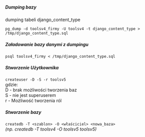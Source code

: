 ##### Dumping bazy

dumping tabeli django\_content\_type

`pg_dump -d toolsv4_firmy -U toolsv4 -t django_content_type > /tmp/django_content_type.sql`

##### Załadowanie bazy danymi z dumpingu

`psql toolsv4_firmy < /tmp/django_content_type.sql`

##### Stworzenie Użytkownika

`createuser -D -S -r toolsv5`  
gdzie:  
D - brak możliwości tworzenia baz  
S - nie jest superuserem  
r - Możliwość tworzenia ról

##### Stworzenie bazy

`createdb -T <szablon> -O <właściciel> <nowa_baza>`  
_\(np. createdb -T toolsv4 -O toolsv5 toolsv5\)_

